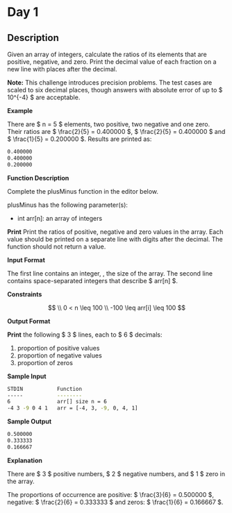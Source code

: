 # Day 1

## Description
Given an array of integers, calculate the ratios of its elements that are positive, negative, and zero. Print the decimal value of each fraction on a new line with  places after the decimal.

**Note:** This challenge introduces precision problems. The test cases are scaled to six decimal places, though answers with absolute error of up to $ 10^{-4} $ are acceptable.

**Example**

There are $ n = 5  $  elements, two positive, two negative and one zero. Their ratios are $ \frac{2}{5} = 0.400000 $, $ \frac{2}{5} = 0.400000 $ and $ \frac{1}{5} = 0.200000 $. Results are printed as:

```bash
0.400000
0.400000
0.200000
```

**Function Description**

Complete the plusMinus function in the editor below.

plusMinus has the following parameter(s):

- int arr[n]: an array of integers

**Print**
Print the ratios of positive, negative and zero values in the array. Each value should be printed on a separate line with  digits after the decimal. The function should not return a value.

**Input Format**

The first line contains an integer, , the size of the array.
The second line contains  space-separated integers that describe $ arr[n] $.

**Constraints**

$$
\\ 0 < n \leq 100
\\ -100 \leq arr[i] \leq 100
$$

**Output Format**

**Print** the following $ 3 $ lines, each to $ 6 $ decimals:

1. proportion of positive values
2. proportion of negative values
3. proportion of zeros

**Sample Input**

```bash
STDIN           Function
-----           --------
6               arr[] size n = 6
-4 3 -9 0 4 1   arr = [-4, 3, -9, 0, 4, 1]
```

**Sample Output**

```bash
0.500000
0.333333
0.166667
```

**Explanation**

There are $ 3 $ positive numbers, $ 2 $ negative numbers, and $ 1 $ zero in the array.

The proportions of occurrence are positive: $ \frac{3}{6} = 0.500000 $, negative: $ \frac{2}{6} = 0.333333 $ and zeros: $ \frac{1}{6} = 0.166667 $.